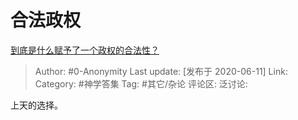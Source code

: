 # 合法政权
[到底是什么赋予了一个政权的合法性？](https://www.zhihu.com/question/21934918/answer/1277776070)

> Author: #0-Anonymity
> Last update: [发布于 2020-06-11]
> Link:
> Category: #神学答集
> Tag: #其它/杂论
> 评论区:
> 泛讨论:

上天的选择。
